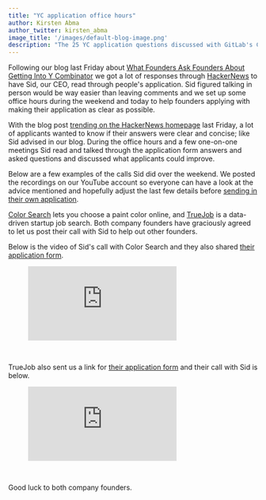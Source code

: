```yaml
---
title: "YC application office hours"
author: Kirsten Abma
author_twitter: kirsten_abma
image_title: '/images/default-blog-image.png'
description: "The 25 YC application questions discussed with GitLab's CEO"
---
```


Following our blog last Friday about [What Founders Ask Founders About Getting Into Y Combinator](https://about.gitlab.com/2016/09/30/what-founders-ask-founders-about-getting-into-yc/) we got a lot of responses through [HackerNews](news.ycombinator.com) to have Sid, our CEO, read through people's application.
Sid figured talking in person would be way easier than leaving comments and we set up some office hours during the weekend and today to help founders applying with making their application as clear as possible.

<!-- more -->

With the blog post [trending on the HackerNews homepage](https://news.ycombinator.com/item?id=12615723) last Friday, a lot of applicants wanted to know if their answers were clear and concise; like Sid advised in our blog.
During the office hours and a few one-on-one meetings Sid read and talked through the application form answers and asked questions and discussed what applicants could improve.

Below are a few examples of the calls Sid did over the weekend. We posted the recordings on our YouTube account
so everyone can have a look at the advice mentioned and hopefully adjust the last few details before [sending in their own application](https://www.ycombinator.com/apply/).

[Color Search](Colorsearch.io) lets you choose a paint color online, and [TrueJob](https://www.truejob.com/) is a data-driven startup job search. Both company founders have graciously agreed to let us post their call with Sid to help out other founders.

Below is the video of Sid's call with Color Search and they also shared [their application form](https://docs.google.com/document/d/10isDYk_fxBmyuRM2IiGdNOkX3TjWGfgx69_abkEaUbc/edit).

<figure class="video_container">
  <iframe src="https://www.youtube.com/embed/XSEtlBHDe7Q" frameborder="0" allowfullscreen></iframe>
</figure>

<br>

TrueJob also sent us a link for [their application form](https://docs.google.com/document/d/13t48qEpSDS23_U_TYXwtr_fuUTV_C0O3bKzP3IAQE3M/edit) and their call with Sid is below.

<figure class="video_container">
  <iframe src="https://www.youtube.com/embed/rVEf4_WZDbM" frameborder="0" allowfullscreen></iframe>
</figure>

<br>

Good luck to both company founders.
